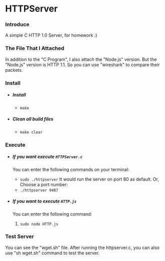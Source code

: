 # HTTPServer


### Introduce
  A simple *C* HTTP 1.0 Server, for homework :)


### The File That I Attached
  In addition to the "C Program", I also attach the "Node.js" version.
  But the "Node.js" version is HTTP 1.1.
  So you can use "wireshark" to compare their packets.


### Install
- ##### Install
  - `make`
- ##### Clean all build files
  - `make clear`


### Execute
- ##### If you want execute **`HTTPServer.c`**
  You can enter the following commands on your terminal:
  - `sudo ./httpserver`
  It would run the server on port 80 as default.
  Or, Choose a port number:
  - `./httpserver 9487`

- ##### If you want to execute **`HTTP.js`**
  You can enter the following command:
  1. `sudo node HTTP.js`


### Test Server
  You can see the "wget.sh" file.
  After running the httpserver.c, you can also use "sh wget.sh" command to test the server.
